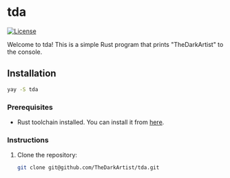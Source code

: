 # tda

[![License](https://img.shields.io/badge/license-MIT-blue.svg)](https://github.com/yourusername/tda/blob/main/LICENSE)

Welcome to tda! This is a simple Rust program that prints "TheDarkArtist" to the console.


## Installation

```bash
yay -S tda
```

### Prerequisites

- Rust toolchain installed. You can install it from [here](https://www.rust-lang.org/tools/install).

### Instructions

1. Clone the repository:
   ```bash
   git clone git@github.com/TheDarkArtist/tda.git
   ```
